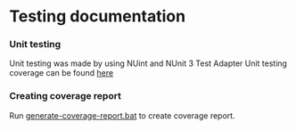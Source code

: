 # Testing documentation

### Unit testing
Unit testing was made by using NUint and NUnit 3 Test Adapter
Unit testing coverage can be found [here](./../PathFinder.Tests/CoverageReport/index.html)

### Creating coverage report
Run [generate-coverage-report.bat](./../PathFinder.Tests/generate-coverage-report.bat) to create coverage report.
